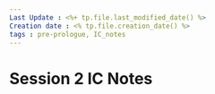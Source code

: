 ```yaml
---
Last Update : <%+ tp.file.last_modified_date() %>
Creation date : <% tp.file.creation_date() %>
tags : pre-prologue, IC_notes
---
```


# Session 2 IC Notes

